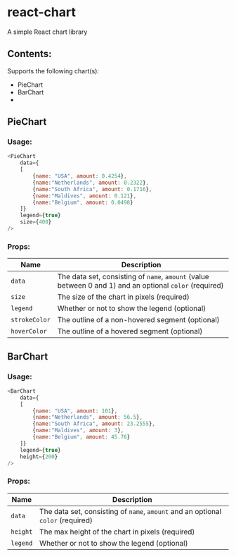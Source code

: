 # react-chart
A simple React chart library

## Contents:
Supports the following chart(s):
* PieChart
* BarChart
* 
## PieChart
### Usage:
```javascript
<PieChart 
    data={
    [
        {name: "USA", amount: 0.4254},
        {name:"Netherlands", amount: 0.2322},
        {name:"South Africa", amount: 0.1716},
        {name:"Maldives", amount: 0.121},
        {name:"Belgium", amount: 0.0498}
    ]}
    legend={true}
    size={400}
/>
```

### Props:
|Name          |Description         |
|--------------|--------------------|
|`data`        |The data set, consisting of `name`, `amount` (value between 0 and 1) and an optional `color` (required)|
|`size`        |The size of the chart in pixels (required)|
|`legend`      |Whether or not to show the legend (optional)|
|`strokeColor` |The outline of a non-hovered segment (optional)|
|`hoverColor`  |The outline of a hovered segment (optional)|


## BarChart
### Usage:
```javascript
<BarChart 
    data={
    [
        {name: "USA", amount: 101},
        {name:"Netherlands", amount: 56.5},
        {name:"South Africa", amount: 23.2555},
        {name:"Maldives", amount: 3},
        {name:"Belgium", amount: 45.76}
    ]}
    legend={true}
    height={200}
/>
```

### Props:
|Name          |Description         |
|--------------|--------------------|
|`data`        |The data set, consisting of `name`, `amount` and an optional `color` (required)|
|`height`      |The max height of the chart in pixels (required)|
|`legend`      |Whether or not to show the legend (optional)|

